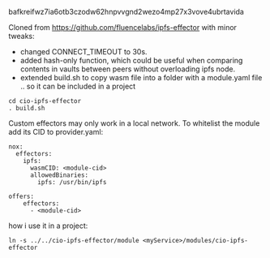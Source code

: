 bafkreifwz7ia6otb3czodw62hnpvvgnd2wezo4mp27x3vove4ubrtavida

Cloned from https://github.com/fluencelabs/ipfs-effector with minor tweaks: 

* changed CONNECT_TIMEOUT to 30s. 
* added hash-only function, which could be useful when comparing contents in vaults between peers without overloading ipfs node.
* extended build.sh to copy wasm file into a folder with a module.yaml file .. so it can be included in a project

```
cd cio-ipfs-effector
. build.sh
```

Custom effectors may only work in a local network. To whitelist the module add its CID to provider.yaml: 

```
nox:
  effectors:
    ipfs:
      wasmCID: <module-cid>
      allowedBinaries:
        ipfs: /usr/bin/ipfs

offers:
    effectors:
      - <module-cid>

```

how i use it in a project: 

```
ln -s ../../cio-ipfs-effector/module <myService>/modules/cio-ipfs-effector
```

